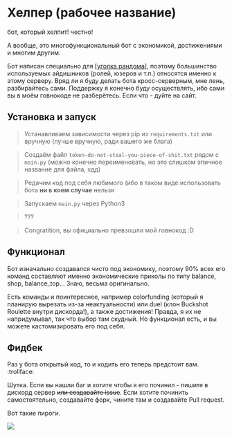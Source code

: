 # Хелпер (рабочее название)
бот, который хелпит! честно!

А вообще, это многофункциональный бот с экономикой, достижениями и многим другим.

Бот написан специально для [[уголка рандома]](https://ugrnd.ru), поэтому большинство используемых айдишников (ролей, юзеров и т.п.) относятся именно к этому серверу. Вряд ли я буду делать бота кросс-серверным, мне лень, разбирайтесь сами.
Поддержку я конечно буду осуществлять, ибо сами вы в моём говнокоде не разберётесь. Если что - дуйте на сайт.
## Установка и запуск
> Устанавливаем зависимости через pip из `requirements.txt` или вручную (лучше вручную, ради вашего же блага)

> Создаём файл `token-do-not-steal-you-piece-of-shit.txt` рядом с `main.py` (можно конечно переименовать, но это слишком эпичное название для файла, хдд)

> Редачим код под себя любимого (ибо в таком виде использовать бота **ни в коем случае** нельзя

> Запускаем `main.py` через Python3

> ???

> Congratition, вы официально превзошли мой говнокод :D
## Функционал
Бот изначально создавался чисто под экономику, поэтому 90% всех его команд составляют именно экономические приколы по типу balance, shop, balance_top... Знаю, весьма оригинально.

Есть команды и поинтереснее, например colorfunding (который я планирую вырезать из-за неактуальности) или duel (клон Buckshot Roulette внутри дискорда!), а также достижения! Правда, я их не напридумывал, так что выбор там скудный. Но функционал есть, и вы можете кастомизировать его под себя.
## Фидбек
Раз у бота открытый код, то и кодить его теперь предстоит вам. :trollface:

Шутка. Если вы нашли баг и хотите чтобы я его починил - пишите в дискорд сервер ~~или создавайте issue~~.
Если хотите починить самостоятельно, создавайте форк, чините там и создавайте Pull request.

Вот такие пироги.

<img src='https://cdn.discordapp.com/emojis/1192218417231568946.webp?size=96&quality=lossless'>
